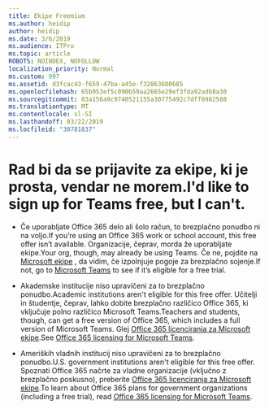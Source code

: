 ```yaml
---
title: Ekipe Freemium
ms.author: heidip
author: heidip
ms.date: 3/6/2019
ms.audience: ITPro
ms.topic: article
ROBOTS: NOINDEX, NOFOLLOW
localization_priority: Normal
ms.custom: 997
ms.assetid: d3fcac43-f659-47ba-a45e-f32863680685
ms.openlocfilehash: 65b953ef5c090b59aa2665e29ef3fda92adb8a30
ms.sourcegitcommit: 03a156a9c9740521155a30775492c7dff0982588
ms.translationtype: MT
ms.contentlocale: sl-SI
ms.lasthandoff: 03/22/2019
ms.locfileid: "30781837"
---
```

# <a name="id-like-to-sign-up-for-teams-free-but-i-cant"></a><span data-ttu-id="2ec9b-102">Rad bi da se prijavite za ekipe, ki je prosta, vendar ne morem.</span><span class="sxs-lookup"><span data-stu-id="2ec9b-102">I'd like to sign up for Teams free, but I can't.</span></span>

- <span data-ttu-id="2ec9b-103">Če uporabljate Office 365 delo ali šolo račun, to brezplačno ponudbo ni na voljo.</span><span class="sxs-lookup"><span data-stu-id="2ec9b-103">If you’re using an Office 365 work or school account, this free offer isn’t available.</span></span> <span data-ttu-id="2ec9b-104">Organizacije, čeprav, morda že uporabljate ekipe.</span><span class="sxs-lookup"><span data-stu-id="2ec9b-104">Your org, though, may already be using Teams.</span></span> <span data-ttu-id="2ec9b-105">Če ne, pojdite na [Microsoft ekipe](https://products.office.com/en-us/microsoft-teams/group-chat-software) , da vidim, če izpolnjuje pogoje za brezplačno sojenje.</span><span class="sxs-lookup"><span data-stu-id="2ec9b-105">If not, go to [Microsoft Teams](https://products.office.com/en-us/microsoft-teams/group-chat-software) to see if it’s eligible for a free trial.</span></span>

- <span data-ttu-id="2ec9b-106">Akademske institucije niso upravičeni za to brezplačno ponudbo.</span><span class="sxs-lookup"><span data-stu-id="2ec9b-106">Academic institutions aren't eligible for this free offer.</span></span> <span data-ttu-id="2ec9b-107">Učitelji in študentje, čeprav, lahko dobite brezplačno različico Office 365, ki vključuje polno različico Microsoft Teams.</span><span class="sxs-lookup"><span data-stu-id="2ec9b-107">Teachers and students, though, can get a free version of Office 365, which includes a full version of Microsoft Teams.</span></span> <span data-ttu-id="2ec9b-108">Glej [Office 365 licenciranja za Microsoft ekipe](https://docs.microsoft.com/microsoftteams/office-365-licensing).</span><span class="sxs-lookup"><span data-stu-id="2ec9b-108">See [Office 365 licensing for Microsoft Teams](https://docs.microsoft.com/microsoftteams/office-365-licensing).</span></span>

- <span data-ttu-id="2ec9b-109">Ameriških vladnih institucij niso upravičeni za to brezplačno ponudbo.</span><span class="sxs-lookup"><span data-stu-id="2ec9b-109">U.S. government institutions aren't eligible for this free offer.</span></span> <span data-ttu-id="2ec9b-110">Spoznati Office 365 načrte za vladne organizacije (vključno z brezplačno poskusno), preberite [Office 365 licenciranja za Microsoft ekipe](https://docs.microsoft.com/microsoftteams/office-365-licensing).</span><span class="sxs-lookup"><span data-stu-id="2ec9b-110">To learn about Office 365 plans for government organizations (including a free trial), read [Office 365 licensing for Microsoft Teams](https://docs.microsoft.com/microsoftteams/office-365-licensing).</span></span>


